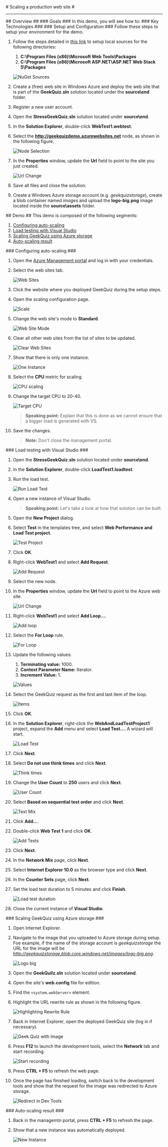 ﻿<a name="title" />
# Scaling a production web site #

---
<a name="Overview" />
## Overview ##


<a id="goals" />
### Goals ###
In this demo, you will see how to:


<a name="technologies" />
### Key Technologies ###

<a name="setup" />
### Setup and Configuration ###
Follow these steps to setup your environment for the demo.

1. Follow the steps detailed in [this link](http://docs.nuget.org/docs/creating-packages/hosting-your-own-nuget-feeds) to setup local sources for the following directories:

	1. **C:\Program Files (x86)\Microsoft Web Tools\Packages**
	1. **C:\Program Files (x86)\Microsoft ASP.NET\ASP.NET Web Stack 5\Packages**

	![NuGet Sources](images/nuget-sources.png?raw=true)

1. Create a (free) web site in Windows Azure and deploy the web site that is part of the **GeekQuiz.sln** solution located under the **source\end** folder.

1. Register a new user account.

1. Open the **StressGeekQuiz.sln** solution located under **source\end**.

1. In the **Solution Explorer**, double-click **WebTest1.webtest**.

1. Select the **http://geekquizdemo.azurewebsites.net** node, as shown in the following figure.

	![Node Selection](Images/node-selection.png?raw=true)

1. In the **Properties** window, update the **Url** field to point to the site you just created.

	![Url Change](Images/url-change.png?raw=true)

1. Save all files and close the solution.

1. Create a Windows Azure storage account (e.g. _geekquizstorage_), create a blob container named _images_ and upload the **logo-big.png** image located inside the **source\assets** folder.

<a name="Demo" />
## Demo ##
This demo is composed of the following segments:

1. [Configuring auto-scaling](#segment1)
1. [Load testing with Visual Studio](#segment2)
1. [Scaling GeekQuiz using Azure storage](#segment3)
1. [Auto-scaling result](#segment4)

<a name="segment1" />
### Configuring auto-scaling ###

1. Open the [Azure Management portal](https://manage.windowsazure.com/) and log in with your credentials.

1. Select the web sites tab.

	![Web Sites](Images/web-sites.png?raw=true)

1. Click the website where you deployed GeekQuiz during the setup steps.

1. Open the scaling configuration page.

	![Scale](Images/scale.png?raw=true)

1. Change the web site's mode to **Standard**.

	![Web Site Mode](Images/web-site-mode.png?raw=true)

1. Clear all other web sites from the list of sites to be updated.

	![Clear Web Sites](Images/clear-web-sites.png?raw=true)

1. Show that there is only one instance.

	![One Instance](Images/one-instance.png?raw=true)

1. Select the **CPU** metric for scaling.

	![CPU scaling](Images/cpu-scaling.png?raw=true)

1. Change the target CPU to 20-40.

	![Target CPU](Images/target-cpu.png?raw=true)

	> **Speaking point:** Explain that this is done as we cannot ensure that a bigger load is generated with VS.

1. Save the changes. 
	
	> **Note:** Don't close the management portal.


<a name="segment2" />
### Load testing with Visual Studio ###

1. Open the **StressGeekQuiz.sln** solution located under **source\end**.

1. In the **Solution Explorer**, double-click **LoadTest1.loadtest**.

1. Run the load test.

	![Run Load Test](Images/run-load-test.png?raw=true)

1. Open a new instance of Visual Studio.

	> **Speaking point:** Let's take a look at how that solution can be built.

1. Open the **New Project** dialog.

1. Select **Test** in the templates tree, and select **Web Performance and Load Test project**.

	![Test Project](Images/test-project.png?raw=true)

1. Click **OK**.

1. Right-click **WebTest1** and select **Add Request**.

	![Add Request](Images/add-request.png?raw=true)

1. Select the new node.

1. In the **Properties** window, update the **Url** field to point to the Azure web site.

	![Url Change](Images/url-change.png?raw=true)

1. Right-click **WebTest1** and select **Add Loop...**.

	![Add loop](Images/add-loop.png?raw=true)

1. Select the **For Loop** rule.

	![For Loop](Images/for-loop.png?raw=true)

1. Update the following values:
	
	1. **Terminating value:** 1000.
	1. **Context Parameter Name:** Iterator.
	1. **Increment Value:** 1.

	![Values](Images/values.png?raw=true)

1. Select the GeekQuiz request as the first and last item of the loop.

	![Items](Images/items.png?raw=true)

1. Click **OK**.

1. In the **Solution Explorer**, right-click the **WebAndLoadTestProject1** project, expand the **Add** menu and select **Load Test...**. A wizard will start.

	![Load Test](Images/load-test.png?raw=true)

1. Click **Next**.

1. Select **Do not use think times** and click **Next**.

	![Think times](Images/think-times.png?raw=true)

1. Change the **User Count** to **250** users and click **Next**.

	![User Count](Images/user-count.png?raw=true)

1. Select **Based on sequential test order** and click **Next**.

	![Text Mix](Images/text-mix.png?raw=true)

1. Click **Add...**.

1. Double-click **Web Test 1** and click **OK**.

	![Add Tests](Images/add-tests.png?raw=true)

1. Click **Next**.

1. In the **Network Mix** page, click **Next**.

1. Select **Internet Explorer 10.0** as the browser type and click **Next**.

1. In the **Counter Sets** page, click **Next**.

1. Set the load test duration to 5 minutes and click **Finish**.

	![Load test duration](Images/load-test-duration.png?raw=true)

1. Close the current instance of **Visual Studio**.

<a name="segment3" />
### Scaling GeekQuiz using Azure storage ###

1. Open Internet Explorer.

1. Navigate to the image that you uploaded to Azure storage during setup. Foe example, if the name of the storage account is _geekquizstorage_ the URL for the image will be _http://geekquizstorage.blob.core.windows.net/images/logo-big.png_.

	![Logo big](Images/logo-big.png?raw=true)

1. Open the **GeekQuilz.sln** solution located under **source\end**.

1. Open the site's **web.config** file for edition.

1. Find the `<system.webServer>` element.

1. Highlight the URL rewrite rule as shown in the following figure.

	![Highlighting Rewrite Rule](Images/highlighting-rewrite-rule.png?raw=true)

1. Back in Internet Explorer, open the deployed GeekQuiz site (log in if necessary).

	![Geek Quiz with Image](Images/geek-quiz-with-image.png?raw=true)

1. Press **F12** to launch the development tools, select the **Network** tab and start recording.

	![Start recording](Images/start-recording.png?raw=true)

1. Press **CTRL + F5** to refresh the web page.

1. Once the page has finished loading, switch back to the development tools and show that the request for the image was redirected to Azure storage.

	![Redirect in Dev Tools](Images/redirect-in-dev-tools.png?raw=true)

<a name="segment4" />
### Auto-scaling result ###

1. Back in the managemtn portal, press **CTRL + F5** to refresh the page.

1. Show that a new instance was automatically deployed.

	![New Instance](Images/new-instance.png?raw=true)
